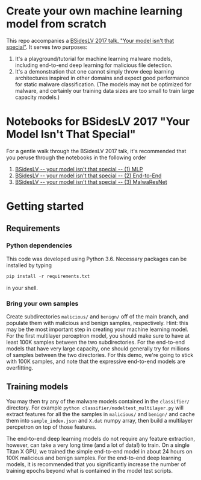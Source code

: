 # Create your own machine learning model from scratch
This repo accompanies a [BSidesLV 2017 talk, "Your model isn't that special"](https://www.youtube.com/watch?v=Am4tJaqoKOU). It serves two purposes:
1. It's a playground/tutorial for machine learning malware models, including end-to-end deep learning for malicious file detection.
2. It's a demonstration that one cannot simply throw deep learning architectures inspired in other domains and expect good performance for static malware classification.  (The models may not be optimized for malware, and certainly our training data sizes are too small to train large capacity models.)

# Notebooks for BSidesLV 2017 "Your Model Isn't That Special"
For a gentle walk through the BSidesLV 2017 talk, it's recommended that you peruse through the notebooks in the following order
1. [BSidesLV -- your model isn't that special -- (1) MLP](BSidesLV%20--%20your%20model%20isn't%20that%20special%20--%20(1)%20MLP.ipynb)
2. [BSidesLV -- your model isn't that special -- (2) End-to-End](BSidesLV%20--%20your%20model%20isn't%20that%20special%20--%20(2)%20End-to-End.ipynb)
3. [BSidesLV -- your model isn't that special -- (3) MalwaResNet](BSidesLV%20--%20your%20model%20isn't%20that%20special%20--%20(3)%20MalwaResNet.ipynb)

# Getting started
## Requirements
### Python dependencies
This code was developed using Python 3.6.  Necessary packages can be installed by typing
```python
pip install -r requirements.txt
```
in your shell.

### Bring your own samples
Create subdirectories `malicious/` and `benign/` off of the main branch, and populate them with malicious and benign samples, respectively.  Hint: this may be the most important step in creating your machine learning model.  For the first multilayer perceptron model, you should make sure to have at least 100K samples between the two subdirectories.  For the end-to-end models that have very large capacity, one should generally try for millions of samples between the two directories.  For this demo, we're going to stick with 100K samples, and note that the expressive end-to-end models are overfitting.

## Training models
You may then try any of the malware models contained in the `classifier/` directory.  For example ```python classifier/modeltest_multilayer.py``` will extract features for all the the samples in `malicious/` and `benign/` and cache them into `sample_index.json` and `X.dat` numpy array, then build a multilayer percpetron on top of those features.

The end-to-end deep learning models do not require any feature extraction, however, can take a very long time (and a lot of data!) to train.  On a single Titan X GPU, we trained the simple end-to-end model in about 24 hours on 100K malicious and benign samples.  For the end-to-end deep learning models, it is recommended that you significantly increase the number of training epochs beyond what is contained in the model test scripts.
